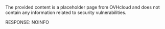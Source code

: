 The provided content is a placeholder page from OVHcloud and does not contain any information related to security vulnerabilities.

RESPONSE: NOINFO